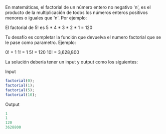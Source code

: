 En matemáticas, el factorial de un número entero no negativo 'n', es el producto de la multiplicación de todos los números enteros positivos menores o iguales que 'n'. Por ejemplo:

El factorial de 5! es 5 * 4 * 3 * 2 * 1 = 120

Tu desafío es completar la función que devuelva el numero factorial que se le pase como parametro. Ejemplo:

0! = 1
1! = 1
5! = 120
10! = 3,628,800

La solución debería tener un input y output como los siguientes:

Input

```js
factorial(0);
factorial(1);
factorial(5);
factorial(10);
```

Output

```js
1
1
120
3628800
```